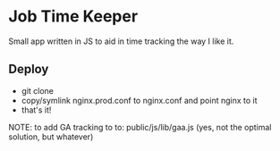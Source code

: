 Job Time Keeper
===============

Small app written in JS to aid in time tracking the way I like it.

Deploy
------

* git clone
* copy/symlink nginx.prod.conf to nginx.conf and point nginx to it
* that's it!

NOTE: to add GA tracking to to: public/js/lib/gaa.js
(yes, not the optimal solution, but whatever)
